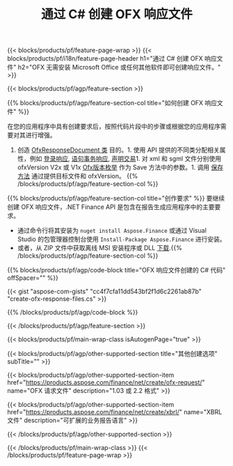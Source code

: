 ﻿---
title: 通过 C# 创建 OFX 响应文件
description: OFX 响应文件创建的示例代码。使用 API 示例代码在基于 .NET 的应用程序中生成批处理 OFX 响应文件。 
url: /zh/net/create/ofx-response/
family: finance
platformtag: net
feature: create
informat: OFX Response
outformat: 
otherformats: OFX Response
---
{{< blocks/products/pf/feature-page-wrap >}}
{{< blocks/products/pf/i18n/feature-page-header h1="通过 C# 创建 OFX 响应文件" h2="OFX 无需安装 Microsoft Office 或任何其他软件即可创建响应文件。" >}}

{{< blocks/products/pf/agp/feature-section >}}

{{% blocks/products/pf/agp/feature-section-col title="如何创建 OFX 响应文件" %}}

在您的应用程序中具有创建要求后，按照代码片段中的步骤或根据您的应用程序需要对其进行增强。

1. 创造 [OfxResponseDocument 类](https://apireference.aspose.com/finance/net/aspose.finance.ofx/ofxresponsedocument) 目的。1. 使用 API 提供的不同类分配相关属性，例如 [登录响应](https://apireference.aspose.com/finance/net/aspose.finance.ofx.signon/signonresponse),  [语句事务响应](https://apireference.aspose.com/finance/net/aspose.finance.ofx.bank/statementtransactionresponse), [声明交易](https://apireference.aspose.com/finance/net/aspose.finance.ofx/statementtransaction)1. 对 xml 和 sgml 文件分别使用 ofxVersion V2x 或 V1x [Ofx版本枚举](https://apireference.aspose.com/finance/net/aspose.finance.ofx/ofxversionenum) 作为 Save 方法中的参数。1. 调用 [保存方法](https://apireference.aspose.com/finance/net/aspose.finance.ofx/ofxresponsedocument/methods/save) 通过提供目标文件和 ofxVersion。
{{% /blocks/products/pf/agp/feature-section-col %}}

{{% blocks/products/pf/agp/feature-section-col title="创作要求" %}}
要继续创建 OFX 响应文件，.NET Finance API 是包含在报告生成应用程序中的主要要求。 
- 通过命令行将其安装为 ```nuget install Aspose.Finance``` 或通过 Visual Studio 的包管理器控制台使用 ```Install-Package Aspose.Finance``` 进行安装。
- 或者，从 ZIP 文件中获取离线 MSI 安装程序或 DLL [下载](https://downloads.aspose.com/finance/net).{{% /blocks/products/pf/agp/feature-section-col %}}

{{% blocks/products/pf/agp/code-block title="OFX 响应文件创建的 C# 代码" offSpacer="" %}}

{{< gist "aspose-com-gists" "cc4f7cfa11dd543bf2f1d6c2261ab87b" "create-ofx-response-files.cs" >}}

{{% /blocks/products/pf/agp/code-block %}}

{{< /blocks/products/pf/agp/feature-section >}}

{{< blocks/products/pf/main-wrap-class isAutogenPage="true" >}}

{{< blocks/products/pf/agp/other-supported-section title="其他创建选项" subTitle="" >}}

{{< blocks/products/pf/agp/other-supported-section-item href="https://products.aspose.com/finance/net/create/ofx-request/" name="OFX 请求文件" description="1.03 或 2.2 格式" >}}

{{< blocks/products/pf/agp/other-supported-section-item href="https://products.aspose.com/finance/net/create/xbrl/" name="XBRL 文件" description="可扩展的业务报告语言" >}}

{{< /blocks/products/pf/agp/other-supported-section >}}

{{< /blocks/products/pf/main-wrap-class >}}
{{< /blocks/products/pf/feature-page-wrap >}}